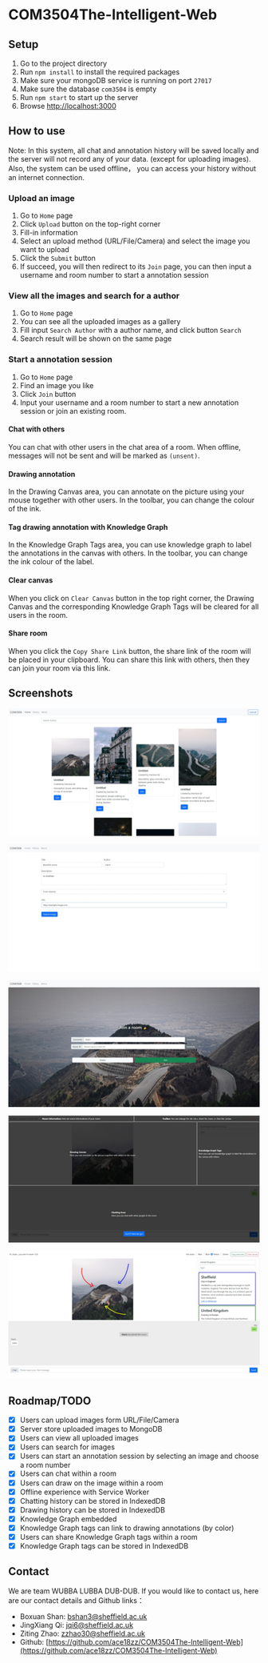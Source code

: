 # COM3504The-Intelligent-Web

## Setup

1. Go to the project directory
2. Run `npm install` to install the required packages
3. Make sure your mongoDB service is running on port `27017`
4. Make sure the database `com3504` is empty
5. Run `npm start` to start up the server
6. Browse [http://localhost:3000](http://localhost:3000)

## How to use

Note: In this system, all chat and annotation history will be saved locally and the server will not record any of your data. (except for uploading images). Also, the system can be used offline， you can access your history without an internet connection.

### Upload an image

1. Go to `Home` page
2. Click `Upload` button on the top-right corner
3. Fill-in information
4. Select an upload method (URL/File/Camera) and select the image you want to upload
5. Click the `Submit` button
6. If succeed, you will then redirect to its `Join` page, you can then input a username and room number to start a annotation session

### View all the images and search for a author

1. Go to `Home` page
2. You can see all the uploaded images as a gallery
3. Fill input `Search Author` with a author name, and click button `Search`
4. Search result will be shown on the same page

### Start a annotation session

1. Go to `Home` page
2. Find an image you like
3. Click `Join` button
4. Input your username and a room number to start a new annotation session or join an existing room.

#### Chat with others

You can chat with other users in the chat area of a room. When offline, messages will not be sent and will be marked as `(unsent)`.

#### Drawing annotation

In the Drawing Canvas area, you can annotate on the picture using your mouse together with other users. In the toolbar, you can change the colour of the ink.

#### Tag drawing annotation with Knowledge Graph

In the Knowledge Graph Tags area, you can use knowledge graph to label the annotations in the canvas with others. In the toolbar, you can change the ink colour of the label.

#### Clear canvas

When you click on `Clear Canvas` button in the top right corner, the Drawing Canvas and the corresponding Knowledge Graph Tags will be cleared for all users in the room.

#### Share room

When you click the `Copy Share Link` button, the share link of the room will be placed in your clipboard. You can share this link with others, then they can join your room via this link.

## Screenshots
![home](screenshots/home.jpeg)

![home](screenshots/upload.jpeg)

![home](screenshots/join.jpeg)

![home](screenshots/guide.jpeg)

![home](screenshots/room.jpeg)

## Roadmap/TODO

 - [x] Users can upload images form URL/File/Camera
 - [x] Server store uploaded images to MongoDB
 - [x] Users can view all uploaded images
 - [x] Users can search for images
 - [x] Users can start an annotation session by selecting an image and choose a room number
 - [x] Users can chat within a room
 - [x] Users can draw on the image within a room
 - [x] Offline experience with Service Worker
 - [x] Chatting history can be stored in IndexedDB
 - [x] Drawing history can be stored in IndexedDB
 - [x] Knowledge Graph embedded
 - [x] Knowledge Graph tags can link to drawing annotations (by color)
 - [x] Users can share Knowledge Graph tags within a room
 - [x] Knowledge Graph tags can be stored in IndexedDB

## Contact
We are team WUBBA LUBBA DUB-DUB.
If you would like to contact us, here are our contact details and Github links：

 - Boxuan Shan: bshan3@sheffield.ac.uk
 - JingXiang Qi: jqi6@sheffield.ac.uk
 - Ziting Zhao: zzhao30@sheffield.ac.uk
 - Github: [https://github.com/ace18zz/COM3504The-Intelligent-Web](https://github.com/ace18zz/COM3504The-Intelligent-Web)
